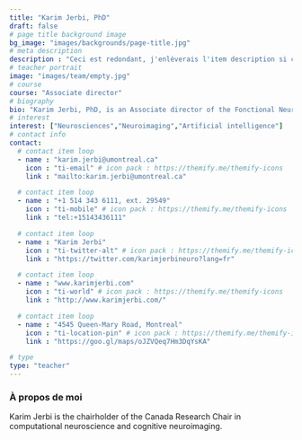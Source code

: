 ```yaml
---
title: "Karim Jerbi, PhD"
draft: false
# page title background image
bg_image: "images/backgrounds/page-title.jpg"
# meta description
description : "Ceci est redondant, j'enlèverais l'item description si cela ne fait pas trop laid."
# teacher portrait
image: "images/team/empty.jpg"
# course
course: "Associate director"
# biography
bio: "Karim Jerbi, PhD, is an Associate director of the Fonctional Neuroimaging Unit, Research Center of the Institut universitaire de gériatrie de Montréal, director of the Computational and Cognitive Neuroscience lab and an Associate professor at the psychology department at University of Montreal."
# interest
interest: ["Neurosciences","Neuroimaging","Artificial intelligence"]
# contact info
contact:
  # contact item loop
  - name : "karim.jerbi@umontreal.ca"
    icon : "ti-email" # icon pack : https://themify.me/themify-icons
    link : "mailto:karim.jerbi@umontreal.ca"

  # contact item loop
  - name : "+1 514 343 6111, ext. 29549"
    icon : "ti-mobile" # icon pack : https://themify.me/themify-icons
    link : "tel:+15143436111"

  # contact item loop
  - name : "Karim Jerbi"
    icon : "ti-twitter-alt" # icon pack : https://themify.me/themify-icons
    link : "https://twitter.com/karimjerbineuro?lang=fr"

  # contact item loop
  - name : "www.karimjerbi.com"
    icon : "ti-world" # icon pack : https://themify.me/themify-icons
    link : "http://www.karimjerbi.com/"

  # contact item loop
  - name : "4545 Queen-Mary Road, Montreal"
    icon : "ti-location-pin" # icon pack : https://themify.me/themify-icons
    link : "https://goo.gl/maps/oJZVQeq7Hm3DqYsKA"

# type
type: "teacher"
---
```


### À propos de moi

Karim Jerbi is the chairholder of the Canada Research Chair in computational neuroscience and cognitive neuroimaging.
